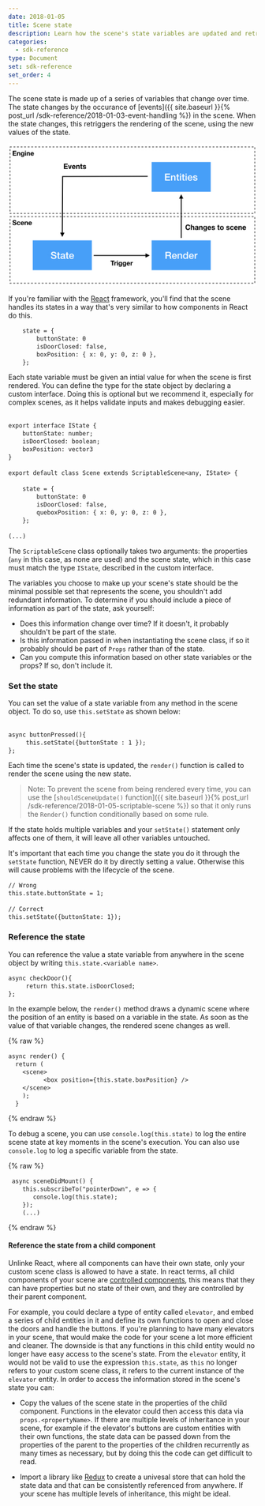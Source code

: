 ```yaml
---
date: 2018-01-05
title: Scene state
description: Learn how the scene's state variables are updated and retrieved.
categories:
  - sdk-reference
type: Document
set: sdk-reference
set_order: 4
---
```




The scene state is made up of a series of variables that change over time. The state changes by the occurance of [events]({{ site.baseurl }}{% post_url /sdk-reference/2018-01-03-event-handling %}) in the scene. When the state changes, this retriggers the rendering of the scene, using the new values of the state. 


![](/images/media/events_state_diagram.jpeg)


If you're familiar with the [React](https://reactjs.org/docs/thinking-in-react.html) framework, you'll find that the scene handles its states in a way that's very similar to how components in React do this.


```tsx
    state = {
        buttonState: 0
        isDoorClosed: false,
        boxPosition: { x: 0, y: 0, z: 0 },
    };
```
Each state variable must be given an intial value for when the scene is first rendered. You can define the type for the state object by declaring a custom interface. Doing this is optional but we recommend it, especially for complex scenes, as it helps validate inputs and makes debugging easier.

```tsx

export interface IState {
    buttonState: number;
    isDoorClosed: boolean;
    boxPosition: vector3
}

export default class Scene extends ScriptableScene<any, IState> {
 
    state = {
        buttonState: 0
        isDoorClosed: false,
        queboxPosition: { x: 0, y: 0, z: 0 },
    };

(...)
```

The `ScriptableScene` class optionally takes two arguments: the properties (`any` in this case, as none are used) and the scene state, which in this case must match the type `IState`, described in the custom interface.

The variables you choose to make up your scene's state should be the minimal possible set that represents the scene, you shouldn't add redundant information. To determine if you should include a piece of information as part of the state, ask yourself:

* Does this information change over time? If it doesn't, it probably shouldn't be part of the state.
* Is this information passed in when instantiating the scene class, if so it probably should be part of `Props` rather than of the state.
* Can you compute this information based on other state variables or the props? If so, don't include it.


### Set the state

You can set the value of a state variable from any method in the scene object. To do so, use `this.setState` as shown below:

```tsx

async buttonPressed(){
     this.setState({buttonState : 1 });
};
```

Each time the scene's state is updated, the `render()` function is called to render the scene using the new state. 

> Note: To prevent the scene from being rendered every time, you can use the [`shouldSceneUpdate()` function]({{ site.baseurl }}{% post_url /sdk-reference/2018-01-05-scriptable-scene %}) so that it only runs the `Render()` function conditionally based on some rule. 

If the state holds multiple variables and your `setState()` statement only affects one of them, it will leave all other variables untouched.

It's important that each time you change the state you do it through the `setState` function, NEVER do it by directly setting a value. Otherwise this will cause problems with the lifecycle of the scene.

```tsx
// Wrong
this.state.buttonState = 1;

// Correct
this.setState({buttonState: 1});
```

### Reference the state

You can reference the value a state variable from anywhere in the scene object by writing `this.state.<variable name>`.

```tsx
async checkDoor(){
     return this.state.isDoorClosed;
};
```

In the example below, the `render()` method draws a dynamic scene where the position of an entity is based on a variable in the state. As soon as the value of that variable changes, the rendered scene changes as well.

{% raw %}
```tsx
async render() {
  return (
    <scene>
          <box position={this.state.boxPosition} />
    </scene>
    );
  }
```
{% endraw %}

To debug a scene, you can use `console.log(this.state)` to log the entire scene state at key moments in the scene's execution. You can also use `console.log` to log a specific variable from the state.

{% raw %}
```tsx
 async sceneDidMount() {  
    this.subscribeTo("pointerDown", e => {
       console.log(this.state);
    }); 
    (...)
```
{% endraw %}

#### Reference the state from a child component

Unlinke React, where all components can have their own state, only your custom scene class is allowed to have a state. In react terms, all child components of your scene are [controlled components](https://reactjs.org/docs/forms.html#controlled-components), this means that they can have properties but no state of their own, and they are controlled by their parent component. 

For example, you could declare a type of entity called `elevator`, and embed a series of child entities in it and define its own functions to open and close the doors and handle the buttons. If you're planning to have many elevators in your scene, that would make the code for your scene a lot more efficient and cleaner. The downside is that any functions in this child entity would no longer have easy access to the scene's state. From the `elevator` entity, it would not be valid to use the expression `this.state`, as `this` no longer refers to your custom scene class, it refers to the current instance of the `elevator` entity. In order to access the information stored in the scene's state you can:

* Copy the values of the scene state in the properties of the child component. Functions in the elevator could then access this data via `props.<propertyName>`. If there are multiple levels of inheritance in your scene, for example if the elevator's buttons are custom entities with their own functions, the state data can be passed down from the properties of the parent to the properties of the children recurrently as many times as necessary, but by doing this the code can get difficult to read.

* Import a library like [Redux](https://redux.js.org/) to create a univesal store that can hold the state data and that can be consistently referenced from anywhere. If your scene has multiple levels of inheritance, this might be ideal.

